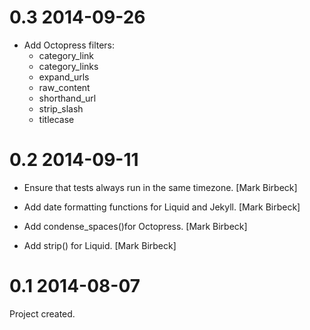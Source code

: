 # 0.3 2014-09-26

* Add Octopress filters:
  * category_link
  * category_links
  * expand_urls
  * raw_content
  * shorthand_url
  * strip_slash
  * titlecase

# 0.2 2014-09-11

* Ensure that tests always run in the same timezone. [Mark Birbeck]

* Add date formatting functions for Liquid and Jekyll. [Mark Birbeck]

* Add condense_spaces()for Octopress. [Mark Birbeck]

* Add strip() for Liquid. [Mark Birbeck]

# 0.1 2014-08-07

Project created.
